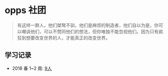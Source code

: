 # opps 社团
> 有这样一群人，他们桀骜不驯，他们是麻烦的制造者，他们自以为是，你可以嘲讽他们，可以不赞同他们的想法，但你唯独不能忽视他们。因为只有疯狂到想要改变世界的人，才能真正的改变世界。
## 学习记录
* 2018 春 1~2 周: [9人](./flags/2018-3-4.md)
